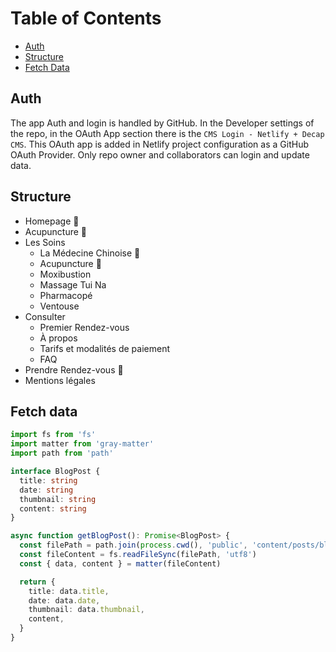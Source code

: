 # Table of Contents

- [Auth](#auth)
- [Structure](#structure)
- [Fetch Data](#fetch-data)

## Auth

The app Auth and login is handled by GitHub. In the Developer settings of the repo, in the OAuth App section there is the `CMS Login - Netlify + Decap CMS`. This OAuth app is added in Netlify project configuration as a GitHub OAuth Provider. Only repo owner and collaborators can login and update data.

## Structure

- Homepage 📄
- Acupuncture 📄
- Les Soins
  - La Médecine Chinoise 📄
  - Acupuncture 📄
  - Moxibustion
  - Massage Tui Na
  - Pharmacopé
  - Ventouse
- Consulter
  - Premier Rendez-vous
  - À propos
  - Tarifs et modalités de paiement
  - FAQ
- Prendre Rendez-vous 📄
- Mentions légales

## Fetch data

```ts
import fs from 'fs'
import matter from 'gray-matter'
import path from 'path'

interface BlogPost {
  title: string
  date: string
  thumbnail: string
  content: string
}

async function getBlogPost(): Promise<BlogPost> {
  const filePath = path.join(process.cwd(), 'public', 'content/posts/blog/my-title.md')
  const fileContent = fs.readFileSync(filePath, 'utf8')
  const { data, content } = matter(fileContent)

  return {
    title: data.title,
    date: data.date,
    thumbnail: data.thumbnail,
    content,
  }
}
```
